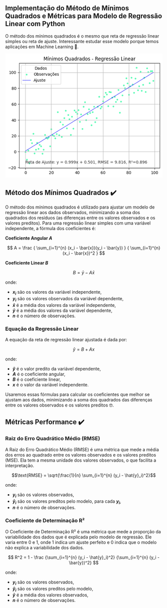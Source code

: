 ## Implementação do Método de Mínimos Quadrados e Métricas para Modelo de Regressão Linear com Python
O método dos mínimos quadrados é o mesmo que reta de regressão linear símples ou reta de ajuste.
Interessante estudar esse modelo porque temos aplicações em Machine Learning 🦾.

![Amostras](/imgs/output.png)


## Método dos Mínimos Quadrados ✔️

O método dos mínimos quadrados é utilizado para ajustar um modelo de regressão linear aos dados observados, minimizando a soma dos quadrados dos resíduos (as diferenças entre os valores observados e os valores preditos).
Para uma regressão linear simples com uma variável independente, a fórmula dos coeficientes é:

**Coeficiente Angular $A$**

$$ 
A = \frac { \sum_{i=1}^{n} (x_i - \bar{x})(y_i - \bar{y}) } { \sum_{i=1}^{n} (x_i - \bar{x})^2 }
$$

**Coeficiente Linear $B$**

$$ B = \bar{y} - A \bar{x} $$

onde:
- **$x_i$**  são os valores da variável independente,
- **$y_i$** são os valores observados da variável dependente,
- **$\bar{x}$** é a média dos valores da variável independente,
- **$\bar{y}$** é a média dos valores da variável dependente,
- **$n$** é o número de observações.

### Equação da Regressão Linear
A equação da reta de regressão linear ajustada é dada por:

$$ \hat{y} = B + A x $$

onde:
- **$\hat{y}$** é o valor predito da variável dependente,
- **$A$** é o coeficiente angular,
- **$B$** é o coeficiente linear,
- **$x$** é o valor da variável independente.

Usaremos essas fórmulas para calcular os coeficientes que melhor se ajustam aos dados, minimizando a soma dos quadrados das diferenças entre os valores observados e os valores preditos 🤓.

## Métricas Performance ✔️

### Raiz do Erro Quadrático Médio (RMSE)

A Raiz do Erro Quadrático Médio (RMSE) é uma métrica que mede a média dos erros ao quadrado entre os valores observados e os valores preditos (MSE). Ela tem a mesma unidade dos valores observados, o que facilita a interpretação.

$$\text{RMSE} = \sqrt{\frac{1}{n} \sum_{i=1}^{n} (y_i - \hat{y}_i)^2}$$

onde:
- **$y_i$** são os valores observados,
- **$\hat{y}_i$** são os valores preditos pelo modelo, para cada **$y_i$**,
- **$n$** é o número de observações.

### Coeficiente de Determinação R²

O Coeficiente de Determinação R² é uma métrica que mede a proporção da variabilidade dos dados que é explicada pelo modelo de regressão. Ele varia entre 0 e 1, onde 1 indica um ajuste perfeito e 0 indica que o modelo não explica a variabilidade dos dados.

$$
R^2 = 1 - \frac {\sum_{i=1}^{n} (y_i - \hat{y}_i)^2} {\sum_{i=1}^{n} (y_i - \bar{y})^2}
$$

onde:
- **$y_i$** são os valores observados,
- **$\hat{y}_i$** são os valores preditos pelo modelo,
- **$\bar{y}$** é a média dos valores observados,
- **$n$** é o número de observações.


